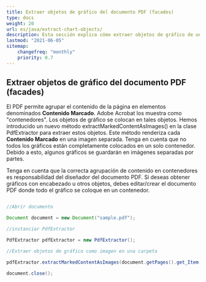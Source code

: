 ```yaml
---
title: Extraer objetos de gráfico del documento PDF (facades)
type: docs
weight: 20
url: es/java/extract-chart-objects/
description: Esta sección explica cómo extraer objetos de gráfico de un PDF con Aspose.PDF Facades usando la clase PdfExtractor.
lastmod: "2021-06-05"
sitemap:
    changefreq: "monthly"
    priority: 0.7
---
```


## Extraer objetos de gráfico del documento PDF (facades)

El PDF permite agrupar el contenido de la página en elementos denominados **Contenido Marcado**. Adobe Acrobat los muestra como "contenedores". Los objetos de gráfico se colocan en tales objetos. Hemos introducido un nuevo método extractMarkedContentAsImages() en la clase PdfExtractor para extraer estos objetos. Este método renderiza cada **Contenido Marcado** en una imagen separada. Tenga en cuenta que no todos los gráficos están completamente colocados en un solo contenedor. Debido a esto, algunos gráficos se guardarán en imágenes separadas por partes.

Tenga en cuenta que la correcta agrupación de contenido en contenedores es responsabilidad del diseñador del documento PDF.
 Si deseas obtener gráficos con encabezado u otros objetos, debes editar/crear el documento PDF donde todo el gráfico se coloque en un contenedor.

```java

//Abrir documento

Document document = new Document("sample.pdf");

//instanciar PdfExtractor

PdfExtractor pdfExtractor = new PdfExtractor();

//Extraer objetos de gráfico como imagen en una carpeta

pdfExtractor.extractMarkedContentAsImages(document.getPages().get_Item(1), "C:/Temp/Charts_page_1");

document.close();
```